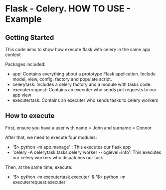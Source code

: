 # Flask - Celery. HOW TO USE - Example

## Getting Started

This code aims to show how execute flask with celery in the same app context

Packages included:

* app: Contains everything about a prototype Flask application.
  Include model, view, config, factory and populate script.
* celerytask: Includes a celery factory and a module with tasks code.
* executerrequest: Contains an executer who sends put requests to our app view
* executertask: Contains an executer who sends tasks to celery workers

## How to execute

First, ensure you have a user with name = John and surname = Connor

After that, we need to execute four modules:

* '$> python -m app.manage' : This executes our flask app
* 'celery -A celerytask.tasks:celery worker --loglevel=info': This executes our
  celery workers who dispatches our task

Then, at the same time, execute:
* '$> python -m executertask.executer' & '$> python -m executerrequest.executer'

